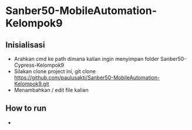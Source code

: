 # Sanber50-MobileAutomation-Kelompok9

## Inisialisasi
* Arahkan cmd ke path dimana kalian ingin menyimpan folder Sanber50-Cypress-Kelompok9
* Silakan clone project ini, git clone https://github.com/paulusakti/Sanber50-MobileAutomation-Kelompok9.git
* Menambahkan / edit file kalian

## How to run
* 